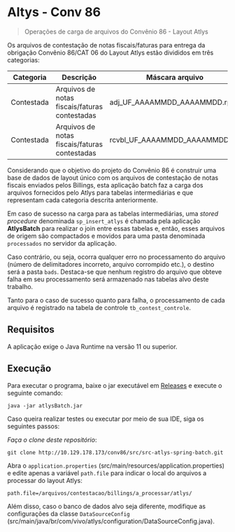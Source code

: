 # Altys - Conv 86

> Operações de carga de arquivos do Convênio 86 - Layout Atlys


Os arquivos de contestação de notas fiscais/faturas para entrega da obrigação Convênio 86/CAT 06 do Layout Atlys estão divididos em três categorias:

|Categoria|Descrição|Máscara arquivo|
|---------|---------|---------------|
|Contestada|Arquivos de notas fiscais/faturas contestadas|adj_UF_AAAAMMDD_AAAAMMDD.rpt|
|Contestada|Arquivos de notas fiscais/faturas contestadas|rcvbl_UF_AAAAMMDD_AAAAMMDD.rpt|

Considerando que o objetivo do projeto do Convênio 86 é construir uma base de dados de layout único com os arquivos de contestação de notas fiscais enviados pelos Billings, esta aplicação batch faz a carga dos arquivos fornecidos pelo Atlys para tabelas intermediárias e que representam cada categoria descrita anteriormente.

Em caso de sucesso na carga para as tabelas intermediárias, uma *stored procedure* denominada `sp_insert_atlys` é chamada pela aplicação **AtlysBatch** para realizar o join entre essas tabelas e, então, esses arquivos de origem  são compactados e movidos para uma pasta denominada `processados` no servidor da aplicação.

Caso contrário, ou seja, ocorra qualquer erro no processamento do arquivo (número de delimitadores incorreto, arquivo corrompido etc.), o destino será a pasta `bads`. Destaca-se que nenhum registro do arquivo que obteve falha em seu processamento será armazenado nas tabelas alvo deste trabalho.

Tanto para o caso de sucesso quanto para falha, o processamento de cada arquivo é registrado na tabela de controle `tb_contest_controle`.

## Requisitos

A aplicação exige o Java Runtime na versão 11 ou superior.

## Execução

Para executar o programa, baixe o jar executável em [Releases](http://10.129.178.173/conv86/src/src-kenan-spring-batch/-/releases) e execute o seguinte comando:

```
java -jar atlysBatch.jar
```

Caso queira realizar testes ou executar por meio de sua IDE, siga os seguintes passos:

*Faça o clone deste repositório*:

```
git clone http://10.129.178.173/conv86/src/src-atlys-spring-batch.git
```

Abra o `application.properties` (src/main/resources/application.properties) e edite apenas a variável `path.file` para indicar o local do arquivos a processar do layout Atlys:

```
path.file=/arquivos/contestacao/billings/a_processar/atlys/
```

Além disso, caso o banco de dados alvo seja diferente, modifique as configurações da classe `DataSourceConfig` (src/main/java/br/com/vivo/atlys/configuration/DataSourceConfig.java).

